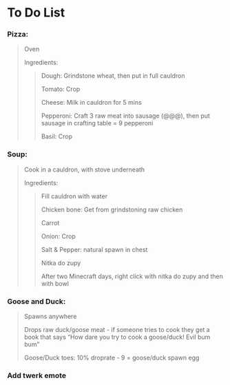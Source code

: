 # To Do List

### Pizza:
> Oven
> 
> Ingredients:
> 
>> Dough: Grindstone wheat, then put in full cauldron 
>>
>> Tomato: Crop
>>
>> Cheese: Milk in cauldron for 5 mins
>>
>> Pepperoni: Craft 3 raw meat into sausage (@@@), then put sausage in crafting table = 9 pepperoni
>>
>> Basil: Crop

### Soup:
> Cook in a cauldron, with stove underneath
> 
> Ingredients:
>
>> Fill cauldron with water
>>
>> Chicken bone: Get from grindstoning raw chicken
>>
>> Carrot
>>
>> Onion: Crop
>>
>> Salt & Pepper: natural spawn in chest
>>
>> Nitka do zupy 
>>
>> After two Minecraft days, right click with nitka do zupy and then with bowl

### Goose and Duck:
> Spawns anywhere
>
> Drops raw duck/goose meat - if someone tries to cook they get a book that says “How dare you try to cook a goose/duck! Evil bum bum”
>
> Goose/Duck toes: 10% droprate - 9 = goose/duck spawn egg

### Add twerk emote

